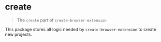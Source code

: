 # create

> The `create` part of `create-browser-extension`

This package stores all logic needed by `create-browser-extension` to create new projects.
